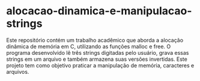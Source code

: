 # alocacao-dinamica-e-manipulacao-strings
 Este repositório contém um trabalho acadêmico que aborda a alocação dinâmica de memória em C, utilizando as funções malloc e free. O programa desenvolvido lê três strings digitadas pelo usuário, grava essas strings em um arquivo e também armazena suas versões invertidas. Este projeto tem como objetivo praticar a manipulação de memória, caracteres e arquivos.
